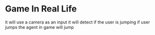 # Game In Real Life

it will use a camera as an input it will detect if the user is jumping if user jumps the agent in game will jump
